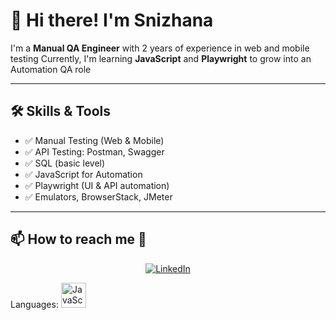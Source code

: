 
# 👋 Hi there! I'm Snizhana

I'm a **Manual QA Engineer** with 2 years of experience in web and mobile testing
Currently, I'm learning **JavaScript** and **Playwright** to grow into an Automation QA role

---

## 🛠️ Skills & Tools

- ✅ Manual Testing (Web & Mobile)
- ✅ API Testing: Postman, Swagger
- ✅ SQL (basic level)
- ✅ JavaScript for Automation
- ✅ Playwright (UI & API automation)
- ✅ Emulators, BrowserStack, JMeter

---

## 📫 How to reach me 💬

<p align="center">
  <a href="https://www.linkedin.com/in/snizhana-statkevych-4ab247277/" target="_blank">
    <img src="https://img.shields.io/badge/LinkedIn-blue?style=for-the-badge&logo=linkedin&logoColor=white" alt="LinkedIn"/>
  </a>
</p>

Languages:
<img src="https://cdn.jsdelivr.net/gh/devicons/devicon/icons/javascript/javascript-original.svg" width="40" height="40" alt="JavaScript"/>
